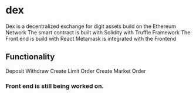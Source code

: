# dex

Dex is a decentralized exchange for digit assets build on the Ethereum Network
The smart contract is built with Solidity with Truffle Framework
The Front end is build with React
Metamask is integrated with the Frontend

## Functionality

Deposit
Withdraw
Create Limit Order
Create Market Order

### Front end is still being worked on.
